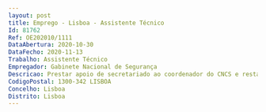 ```yaml
--- 
layout: post
title: Emprego - Lisboa - Assistente Técnico
Id: 81762
Ref: OE202010/1111
DataAbertura: 2020-10-30
DataFecho: 2020-11-13
Trabalho: Assistente Técnico
Empregador: Gabinete Nacional de Segurança
Descricao: Prestar apoio de secretariado ao coordenador do CNCS e restantes departamentos  proceder à gestão e manutenção das agendas de trabalho do coordenador e restantes departamentos  proceder ao atendimento, assegurando a transmissão da comunicação entre os diversos departamentos, garantindo a prestação de informações, orientação e encaminhamento necessário  garantir o registo, classificação, encaminhamento e arquivo de expediente na plataforma de gestão documental  tratar das providências necessárias para o agendamento, marcação, preparação e realização de reuniões de trabalho, de eventos, de formações e cursos em ambiente interno ou externo e no país ou no estrangeiro  rececionar pessoas externas às instalações e encaminhá las  agendar viagens e estadias, nacionais e internacionais e articular com a logística, domínio básico da língua inglesa.Boa capacidade de comunicação e de relacionamento interpessoal.Autonomia e responsabilidade na execução das tarefas Cooperação e trabalho em equipa de forma a manifestar espírito de equipa e capacidade de relacionamento Reconhecimento dos diversos públicos de uma empresa ou instituição e aplicar as normas de atendimento Reconhecimento da importância do secretariado na imagem de uma organização e aplicação das regras protocolares Domínio de sistemas de gestão documental informatizado Domínio das aplicações do Office, na ótica do utilizador Domínio da língua inglesa.
CodigoPostal: 1300-342 LISBOA
Concelho: Lisboa
Distrito: Lisboa
--- 
```

